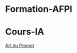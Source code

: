 # Formation-AFPI

# Cours-IA
[Art du Prompt](https://sjaubert.github.io/Cours-IA/art_prompt.html?target=_blank)
